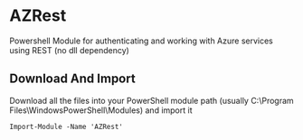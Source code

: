 # AZRest

Powershell Module for authenticating and working with Azure services using REST (no dll dependency)



## Download And Import

Download all the files into your PowerShell module path (usually C:\Program Files\WindowsPowerShell\Modules) and import it

`Import-Module -Name 'AZRest'`
